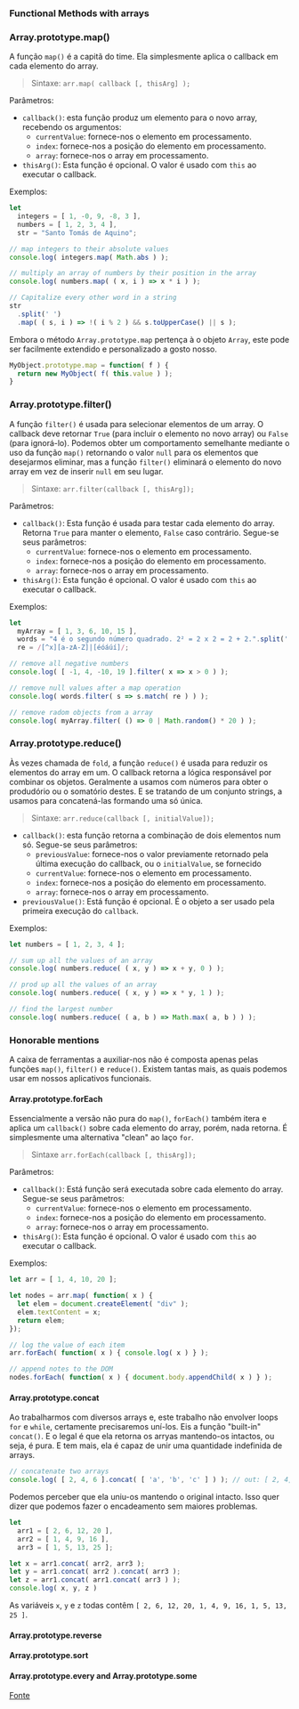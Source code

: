 ### Functional Methods with arrays

### Array.prototype.map()

A função `map()` é a capitã do time. Ela simplesmente aplica o callback em cada elemento do array.

> Sintaxe: `arr.map( callback [, thisArg] );`

Parâmetros:

* `callback()`: esta função produz um elemento para o novo array, recebendo os argumentos:
  * `currentValue`: fornece-nos o elemento em processamento.
  * `index`: fornece-nos a posição do elemento em processamento.
  * `array`: fornece-nos o array em processamento.
* `thisArg()`: Esta função é opcional. O valor é usado com `this` ao executar o callback.

Exemplos:

```js
let
  integers = [ 1, -0, 9, -8, 3 ],
  numbers = [ 1, 2, 3, 4 ],
  str = "Santo Tomás de Aquino";

// map integers to their absolute values
console.log( integers.map( Math.abs ) );

// multiply an array of numbers by their position in the array
console.log( numbers.map( ( x, i ) => x * i ) );

// Capitalize every other word in a string
str
  .split(' ')
  .map( ( s, i ) => !( i % 2 ) && s.toUpperCase() || s );
```

Embora o método `Array.prototype.map` pertença à o objeto `Array`, este pode ser facilmente extendido e personalizado a gosto nosso.

```js
MyObject.prototype.map = function( f ) {
  return new MyObject( f( this.value ) );
}
```

### Array.prototype.filter()

A função `filter()` é usada para selecionar elementos de um array. O callback deve retornar `True` (para incluir o elemento no novo array) ou `False` (para ignorá-lo). Podemos obter um comportamento semelhante mediante o uso da função `map()` retornando o valor `null` para os elementos que desejarmos eliminar, mas a função `filter()` eliminará o elemento do novo array em vez de inserir `null` em seu lugar.

> Sintaxe: `arr.filter(callback [, thisArg]);`

Parâmetros:

* `callback()`: Esta função é usada para testar cada elemento do array. Retorna `True` para manter o elemento, `False` caso contrário. Segue-se seus parâmetros:
  * `currentValue`: fornece-nos o elemento em processamento.
  * `index`: fornece-nos a posição do elemento em processamento.
  * `array`: fornece-nos o array em processamento.
* `thisArg()`: Esta função é opcional. O valor é usado com `this` ao executar o callback. 

Exemplos:

```js
let 
  myArray = [ 1, 3, 6, 10, 15 ],
  words = "4 é o segundo número quadrado. 2² = 2 x 2 = 2 + 2.".split(' '),
  re = /[^x][a-zA-Z]|[éóáúí]/;

// remove all negative numbers
console.log( [ -1, 4, -10, 19 ].filter( x => x > 0 ) );

// remove null values after a map operation
console.log( words.filter( s => s.match( re ) ) );

// remove radom objects from a array
console.log( myArray.filter( () => 0 | Math.random() * 20 ) );
```

### Array.prototype.reduce()

Às vezes chamada de `fold`, a função `reduce()` é usada para reduzir os elementos do array em um. O callback retorna a lógica responsável por combinar os objetos. Geralmente a usamos com números para obter o produdório ou o somatório destes. E se tratando de um conjunto strings, a usamos para concatená-las formando uma só única.

> Sintaxe: `arr.reduce(callback [, initialValue]);`

* `callback()`: esta função retorna a combinação de dois elementos num só. Segue-se seus parâmetros:
  * `previousValue`: fornece-nos o valor previamente retornado pela última execução do callback, ou o `initialValue`, se fornecido
  * `currentValue`: fornece-nos o elemento em processamento.
  * `index`: fornece-nos a posição do elemento em processamento.
  * `array`: fornece-nos o array em processamento.
* `previousValue()`: Está função é opcional. É o objeto a ser usado pela primeira execução do `callback`.

Exemplos:

```js
let numbers = [ 1, 2, 3, 4 ];

// sum up all the values of an array
console.log( numbers.reduce( ( x, y ) => x + y, 0 ) );

// prod up all the values of an array
console.log( numbers.reduce( ( x, y ) => x * y, 1 ) );

// find the largest number
console.log( numbers.reduce( ( a, b ) => Math.max( a, b ) ) );
```

### Honorable mentions

A caixa de ferramentas a auxiliar-nos não é composta apenas pelas funções `map()`, `filter()` e `reduce()`. Existem tantas mais, as quais podemos usar em nossos aplicativos funcionais.

#### Array.prototype.forEach

Essencialmente a versão não pura do `map()`, `forEach()` também itera e aplica um `callback()` sobre cada elemento do array, porém, nada retorna. É simplesmente uma alternativa "clean" ao laço `for`.

> Sintaxe `arr.forEach(callback [, thisArg]);`

Parâmetros: 

* `callback()`: Está função será executada sobre cada elemento do array. Segue-se seus parâmetros:
  * `currentValue`: fornece-nos o elemento em processamento.
  * `index`: fornece-nos a posição do elemento em processamento.
  * `array`: fornece-nos o array em processamento.
* `thisArg()`: Esta função é opcional. O valor é usado com `this` ao executar o callback. 


Exemplos:

```js
let arr = [ 1, 4, 10, 20 ];

let nodes = arr.map( function( x ) {
  let elem = document.createElement( "div" );
  elem.textContent = x;
  return elem;
});

// log the value of each item
arr.forEach( function( x ) { console.log( x ) } );

// append notes to the DOM
nodes.forEach( function( x ) { document.body.appendChild( x ) } );
```

#### Array.prototype.concat

Ao trabalharmos com diversos arrays e, este trabalho não envolver loops `for` e `while`, certamente precisaremos uní-los. Eis a função "built-in" `concat()`. E o legal é que ela retorna os arryas mantendo-os intactos, ou seja, é pura. E tem mais, ela é capaz de unir uma quantidade indefinida de arrays.

```js
// concatenate two arrays
console.log( [ 2, 4, 6 ].concat( [ 'a', 'b', 'c' ] ) ); // out: [ 2, 4, 6, 'a', 'b', 'c' ]
```

Podemos perceber que ela uniu-os mantendo o original intacto. Isso quer dizer que podemos fazer o encadeamento sem maiores problemas.

```js
let
  arr1 = [ 2, 6, 12, 20 ],
  arr2 = [ 1, 4, 9, 16 ],
  arr3 = [ 1, 5, 13, 25 ];

let x = arr1.concat( arr2, arr3 );
let y = arr1.concat( arr2 ).concat( arr3 );
let z = arr1.concat( arr1.concat( arr3 ) );
console.log( x, y, z )
```

As variáveis `x`, `y` e `z` todas contêm `[ 2, 6, 12, 20, 1, 4, 9, 16, 1, 5, 13, 25 ]`.

#### Array.prototype.reverse
#### Array.prototype.sort
#### Array.prototype.every and Array.prototype.some

[Fonte](https://gist.github.com/lukkaslt/1c2514d4e241498bf81d24ac2da97986)

